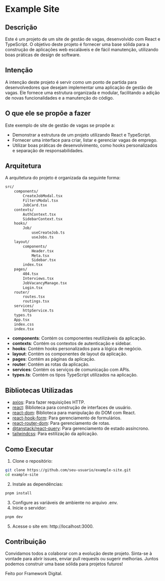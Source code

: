 # Example Site

## Descrição

Este é um projeto de um site de gestão de vagas, desenvolvido com React e TypeScript. O objetivo deste projeto é fornecer uma base sólida para a construção de aplicações web escaláveis e de fácil manutenção, utilizando boas práticas de design de software.

## Intenção

A intenção deste projeto é servir como um ponto de partida para desenvolvedores que desejam implementar uma aplicação de gestão de vagas. Ele fornece uma estrutura organizada e modular, facilitando a adição de novas funcionalidades e a manutenção do código.

## O que ele se propõe a fazer

Este exemplo de site de gestão de vagas se propõe a:

- Demonstrar a estrutura de um projeto utilizando React e TypeScript.
- Fornecer uma interface para criar, listar e gerenciar vagas de emprego.
- Utilizar boas práticas de desenvolvimento, como hooks personalizados e separação de responsabilidades.

## Arquitetura

A arquitetura do projeto é organizada da seguinte forma:
```sh
src/
    components/
        CreateJobModal.tsx
        FiltersModal.tsx
        JobCard.tsx
    contexts/
        AuthContext.tsx
        SidebarContext.tsx
    hooks/
        Job/
            useCreateJob.ts
            useJobs.ts
    layout/
        components/
            Header.tsx
            Meta.tsx
            Sidebar.tsx
        index.tsx
    pages/
        404.tsx
        Interviews.tsx
        JobVacancyManage.tsx
        Login.tsx
    router/
        routes.tsx
        routings.tsx
    services/
        httpService.ts
    types.ts
    App.tsx
    index.css
    index.tsx
```

- **components**: Contém os componentes reutilizáveis da aplicação.
- **contexts**: Contém os contextos de autenticação e sidebar.
- **hooks**: Contém hooks personalizados para a lógica de negócio.
- **layout**: Contém os componentes de layout da aplicação.
- **pages**: Contém as páginas da aplicação.
- **router**: Contém as rotas da aplicação.
- **services**: Contém os serviços de comunicação com APIs.
- **types.ts**: Contém os tipos TypeScript utilizados na aplicação.

## Bibliotecas Utilizadas

- [axios](https://www.npmjs.com/package/axios): Para fazer requisições HTTP.
- [react](https://www.npmjs.com/package/react): Biblioteca para construção de interfaces de usuário.
- [react-dom](https://www.npmjs.com/package/react-dom): Biblioteca para manipulação do DOM com React.
- [react-hook-form](https://www.npmjs.com/package/react-hook-form): Para gerenciamento de formulários.
- [react-router-dom](https://www.npmjs.com/package/react-router-dom): Para gerenciamento de rotas.
- [@tanstack/react-query](https://www.npmjs.com/package/@tanstack/react-query): Para gerenciamento de estado assíncrono.
- [tailwindcss](https://www.npmjs.com/package/tailwindcss): Para estilização da aplicação.

## Como Executar

1. Clone o repositório:
```sh
git clone https://github.com/seu-usuario/example-site.git
cd example-site
```

2. Instale as dependências:
```sh
pnpm install
```

3. Configure as variáveis de ambiente no arquivo .env.
4. Inicie o servidor:
```sh
pnpm dev
```

5. Acesse o site em: http://localhost:3000.

## Contribuição

Convidamos todos a colaborar com a evolução deste projeto. Sinta-se à vontade para abrir issues, enviar pull requests ou sugerir melhorias. Juntos podemos construir uma base sólida para projetos futuros!

Feito por Framework Digital. 